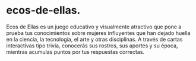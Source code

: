 # ecos-de-ellas.
Ecos de Ellas es un juego educativo y visualmente atractivo que pone a prueba tus conocimientos sobre mujeres influyentes que han dejado huella en la ciencia, la tecnología, el arte y otras disciplinas. A través de cartas interactivas tipo trivia, conocerás sus rostros, sus aportes y su época, mientras acumulas puntos por tus respuestas correctas.
